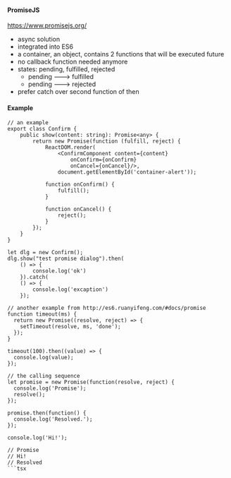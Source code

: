 #### PromiseJS
https://www.promisejs.org/

  - async solution
  - integrated into ES6
  - a container, an object, contains 2 functions that will be executed future
  - no callback function needed anymore
  - states: pending, fulfilled, rejected
    + pending ---> fulfilled
    + pending ---> rejected
  - prefer catch over second function of then



#### Example
```tsx
// an example
export class Confirm {
    public show(content: string): Promise<any> {
        return new Promise(function (fulfill, reject) {
            ReactDOM.render(
                <ConfirmComponent content={content}
                    onConfirm={onConfirm}
                    onCancel={onCancel}/>,
                document.getElementById('container-alert'));

            function onConfirm() {
                fulfill();
            }

            function onCancel() {
                reject();
            }
        });
    }
}

let dlg = new Confirm();
dlg.show("test promise dialog").then(
    () => {
        console.log('ok')
    }).catch(
    () => {
        console.log('excaption')
    });

// another example from http://es6.ruanyifeng.com/#docs/promise
function timeout(ms) {
  return new Promise((resolve, reject) => {
    setTimeout(resolve, ms, 'done');
  });
}

timeout(100).then((value) => {
  console.log(value);
});

// the calling sequence
let promise = new Promise(function(resolve, reject) {
  console.log('Promise');
  resolve();
});

promise.then(function() {
  console.log('Resolved.');
});

console.log('Hi!');

// Promise
// Hi!
// Resolved
```tsx